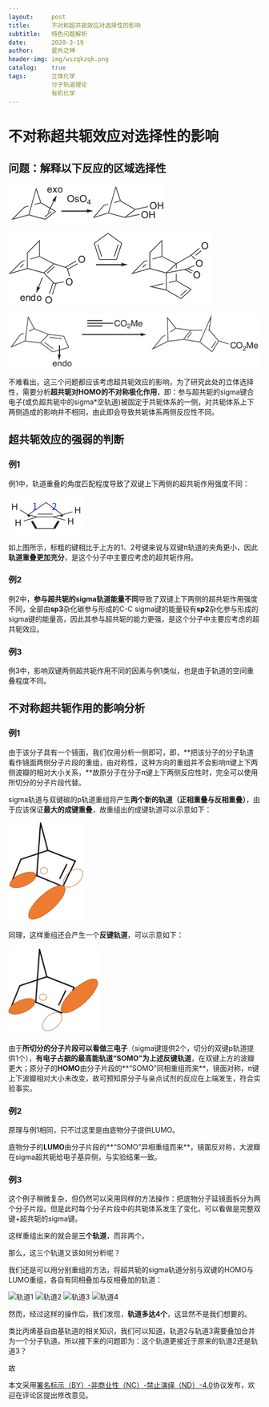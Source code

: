 ```yaml
---
layout:     post
title:      不对称超共轭效应对选择性的影响
subtitle:   特色问题解析
date:       2020-3-19
author:     星外之神
header-img: img/wszqkzqk.png
catalog:    true
tags:       立体化学
            分子轨道理论
            有机化学
---
```


# 不对称超共轭效应对选择性的影响

## 问题：解释以下反应的区域选择性

![例1](https://raw.githubusercontent.com/wszqkzqk/wszqkzqk.github.io/master/img/不对称超共轭例子1.png)

![例2](https://raw.githubusercontent.com/wszqkzqk/wszqkzqk.github.io/master/img/不对称超共轭例子2.png)

![例3](https://raw.githubusercontent.com/wszqkzqk/wszqkzqk.github.io/master/img/不对称超共轭例子3.png)

不难看出，这三个问题都应该考虑超共轭效应的影响，为了研究此处的立体选择性，需要分析**超共轭对HOMO的不对称极化作用**，即：参与超共轭的sigma键合电子(或负超共轭中的sigma*空轨道)被固定于共轭体系的一侧，对共轭体系上下两侧造成的影响并不相同，由此即会导致共轭体系两侧反应性不同。

## 超共轭效应的强弱的判断

### 例1

例1中，轨道重叠的角度匹配程度导致了双键上下两侧的超共轭作用强度不同：

![](https://raw.githubusercontent.com/wszqkzqk/wszqkzqk.github.io/master/img/不对称超共轭述图1.png)

如上图所示，标粗的键相比于上方的1、2号键来说与双键π轨道的夹角更小，因此**轨道重叠更加充分**，是这个分子中主要应考虑的超共轭作用。

### 例2

例2中，**参与超共轭的sigma轨道能量不同**导致了双键上下两侧的超共轭作用强度不同，全部由**sp3**杂化碳参与形成的C-C sigma键的能量较有**sp2**杂化参与形成的sigma键的能量高，因此其参与超共轭的能力更强，是这个分子中主要应考虑的超共轭效应。

### 例3

例3中，影响双键两侧超共轭作用不同的因素与例1类似，也是由于轨道的空间重叠程度不同。

## 不对称超共轭作用的影响分析

### 例1

由于该分子具有一个镜面，我们仅用分析一侧即可，即，**把该分子的分子轨道看作镜面两侧分子片段的重组，由对称性，这种方向的重组并不会影响π键上下两侧波瓣的相对大小关系，**故原分子在分子π键上下两侧反应性时，完全可以使用所切分的分子片段代替。

sigma轨道与双键碳的p轨道重组将产生**两个新的轨道（正相重叠与反相重叠）**，由于应该保证**最大的成键重叠**，故重组出的成键轨道可以示意如下：

![](https://raw.githubusercontent.com/wszqkzqk/wszqkzqk.github.io/master/img/不对称超共轭述图2.png)

同理，这样重组还会产生一个**反键轨道**，可以示意如下：

![](https://raw.githubusercontent.com/wszqkzqk/wszqkzqk.github.io/master/img/不对称超共轭述图3.png)

由于**所切分的分子片段可以看做三电子**（sigma键提供2个，切分的双键p轨道提供1个），**有电子占据的最高能轨道“SOMO”为上述反键轨道**，在双键上方的波瓣更大；原分子的**HOMO**由分子片段的**“SOMO”同相重组而来**，镜面对称，π键上下波瓣相对大小未改变，故可预知原分子与亲点试剂的反应在上端发生，符合实验事实。

### 例2

原理与例1相同，只不过这里是由底物分子提供LUMO。

底物分子的**LUMO**由分子片段的**“SOMO”异相重组而来**，镜面反对称，大波瓣在sigma超共轭给电子基异侧，与实验结果一致。

### 例3

这个例子稍微复杂，但仍然可以采用同样的方法操作：把底物分子延镜面拆分为两个分子片段。但是此时每个分子片段中的共轭体系发生了变化，可以看做是完整双键+超共轭的sigma键。

这样重组出来的就会是**三个轨道**，而非两个。

那么，这三个轨道又该如何分析呢？

我们还是可以用分别重组的方法，将超共轭的sigma轨道分别与双键的HOMO与LUMO重组，各自有同相叠加与反相叠加的轨道：

![轨道1](https://raw.githubusercontent.com/wszqkzqk/wszqkzqk.github.io/master/img/不对称超共轭述图4.png)
![轨道2](https://raw.githubusercontent.com/wszqkzqk/wszqkzqk.github.io/master/img/不对称超共轭述图5.png)
![轨道3](https://raw.githubusercontent.com/wszqkzqk/wszqkzqk.github.io/master/img/不对称超共轭述图6.png)
![轨道4](https://raw.githubusercontent.com/wszqkzqk/wszqkzqk.github.io/master/img/不对称超共轭述图7.png)

然而，经过这样的操作后，我们发现，**轨道多达4个**，这显然不是我们想要的。

类比丙烯基自由基轨道的相关知识，我们可以知道，轨道2与轨道3需要叠加合并为一个分子轨道。所以接下来的问题即为：这个轨道更接近于原来的轨道2还是轨道3？

故

本文采用[署名标示（BY）-非商业性（NC）-禁止演绎（ND）-4.0](https://creativecommons.org/licenses/by-nc-nd/4.0/deed.zh)协议发布，欢迎在评论区提出修改意见。
